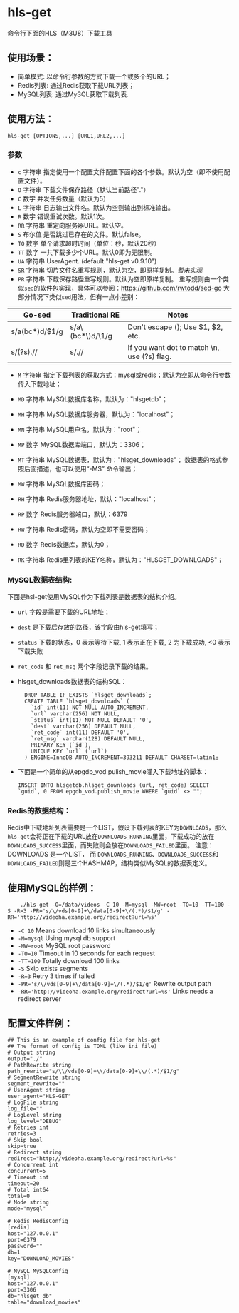 # hls-get
   命令行下面的HLS（M3U8）下载工具
   
## 使用场景：

   * 简单模式: 以命令行参数的方式下载一个或多个的URL；
   * Redis列表: 通过Redis获取下载URL列表；
   * MySQL列表: 通过MySQL获取下载列表.

## 使用方法：

    hls-get [OPTIONS,...] [URL1,URL2,...]

### 参数
- `c` 字符串
      指定使用一个配置文件配置下面的各个参数。默认为空（即不使用配置文件）。
- `O` 字符串
      下载文件保存路径（默认当前路径"."）
- `C` 数字
      并发任务数量（默认为5）
- `L` 字符串
      日志输出文件名。默认为空则输出到标准输出。
- `R` 数字
      错误重试次数。默认1次。
- `RR` 字符串
      重定向服务器URL。默认空。
- `S`  布尔值
      是否跳过已存在的文件。默认false。
- `TO` 数字
      单个请求超时时间（单位：秒，默认20秒）
- `TT` 数字
      一共下载多少个URL。默认0即为无限制。
- `UA` 字符串
      UserAgent. (default "hls-get v0.9.10")
- `SR` 字符串
      切片文件名重写规则，默认为空，即原样复制。*暂未实现*
- `PR` 字符串
      下载保存路径重写规则。默认为空即原样复制。
      重写规则由一个类似`sed`的软件包实现，具体可以参阅：https://github.com/rwtodd/sed-go
      大部分情况下类似`sed`用法，但有一点小差别：
          
| Go-sed          |  Traditional RE   | Notes                             |
| --------------- | ----------------- | --------------------------------- |
|  s/a(bc*)d/$1/g |  s/a\\(bc*\\)d/\1/g | Don't escape (); Use $1, $2, etc. |
|  s/(?s).//      |  s/.//            | If you want dot to match \n, use (?s) flag.  |
      
- `M` 字符串
      指定下载列表的获取方式：mysql或redis；默认为空即从命令行参数传入下载地址；

- `MD` 字符串
      MySQL数据库名称，默认为："hlsgetdb"；
- `MH` 字符串
      MySQL数据库服务器，默认为："localhost"；
- `MN` 字符串
      MySQL用户名，默认为："root"；
- `MP` 数字
      MySQL数据库端口，默认为：3306；
- `MT` 字符串
      MySQL数据表，默认为："hlsget_downloads"；
      数据表的格式参照后面描述，也可以使用“-MS” 命令输出；
- `MW` 字符串
      MySQL数据库密码；


- `RH` 字符串
      Redis服务器地址，默认："localhost"；
- `RP` 数字
      Redis服务器端口，默认：6379
- `RW` 字符串
      Redis密码，默认为空即不需要密码；
- `RD` 数字
      Redis数据库，默认为0；
- `RK` 字符串
      Redis里列表的KEY名称，默认为："HLSGET_DOWNLOADS"；

### MySQL数据表结构:

  下面是hsl-get使用MySQL作为下载列表是数据表的结构介绍。
  
  - `url` 字段是需要下载的URL地址；
  
  - `dest` 是下载后存放的路径，该字段由hls-get填写；
  
  - `status` 下载的状态，0 表示等待下载, 1 表示正在下载, 2 为下载成功, <0 表示下载失败
  
  - `ret_code` 和 `ret_msg` 两个字段记录下载的结果。
 
  - hlsget_downloads数据表的结构SQL：
  
          DROP TABLE IF EXISTS `hlsget_downloads`;
          CREATE TABLE `hlsget_downloads` (
            `id` int(11) NOT NULL AUTO_INCREMENT,
            `url` varchar(256) NOT NULL,
            `status` int(11) NOT NULL DEFAULT '0',
            `dest` varchar(256) DEFAULT NULL,
            `ret_code` int(11) DEFAULT '0',
            `ret_msg` varchar(128) DEFAULT NULL,
            PRIMARY KEY (`id`),
            UNIQUE KEY `url` (`url`)
          ) ENGINE=InnoDB AUTO_INCREMENT=393211 DEFAULT CHARSET=latin1;
 
  - 下面是一个简单的从epgdb_vod.pulish_movie灌入下载地址的脚本：
  
        INSERT INTO hlsgetdb.hlsget_downloads (url, ret_code) SELECT `guid`, 0 FROM epgdb_vod.publish_movie WHERE `guid` <> "";

### Redis的数据结构：

Redis中下载地址列表需要是一个LIST，假设下载列表的KEY为`DOWNLOADS`，那么`hls-get`会将正在下载的URL放在`DOWNLOADS_RUNNING`里面，下载成功的放在`DOWNLOADS_SUCCESS`里面，而失败则会放在`DOWNLOADS_FAILED`里面。
注意： DOWNLOADS 是一个LIST， 而 `DOWNLOADS_RUNNING`、`DOWNLOADS_SUCCESS`和`DOWNLOADS_FAILED`则是三个HASHMAP，结构类似MySQL的数据表定义。
  
## 使用MySQL的样例：

        ./hls-get -O=/data/videos -C 10 -M=mysql -MW=root -TO=10 -TT=100 -S -R=3 -PR='s/\/vds[0-9]+\/data[0-9]+\/(.*)/$1/g' -RR='http://videoha.example.org/redirect?url=%s'
    
- `-C 10` Means download 10 links simultaneously
- `-M=mysql` Using mysql db support
- `-MW=root` MySQL root password
- `-TO=10` Timeout in 10 seconds for each request
- `-TT=100` Totally download 100 links
- `-S` Skip exists segments
- `-R=3` Retry 3 times if tailed
- `-PR='s/\/vds[0-9]+\/data[0-9]+\/(.*)/$1/g'` Rewrite output path
- `-RR='http://videoha.example.org/redirect?url=%s'` Links needs a redirect server

## 配置文件样例：

    ## This is an example of config file for hls-get
    ## The format of config is TOML (like ini file)
    # Output string
    output="./"
    # PathRewrite string
    path_rewrite="s/\\/vds[0-9]+\\/data[0-9]+\\/(.*)/$1/g"
    # SegmentRewrite string
    segment_rewrite=""
    # UserAgent string
    user_agent="HLS-GET"
    # LogFile string
    log_file=""
    # LogLevel string
    log_level="DEBUG"
    # Retries int
    retries=3
    # Skip bool
    skip=true
    # Redirect string
    redirect="http://videoha.example.org/redirect?url=%s"
    # Concurrent int
    concurrent=5
    # Timeout int
    timeout=20
    # Total int64
    total=0
    # Mode string
    mode="mysql"
    
    # Redis RedisConfig
    [redis]
    host="127.0.0.1"
    port=6379
    password=""
    db=1
    key="DOWNLOAD_MOVIES"
    
    # MySQL MySQLConfig
    [mysql]
    host="127.0.0.1"
    port=3306
    db="hlsget_db"
    table="download_movies"